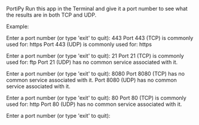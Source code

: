  P o r t i P y 
 
Run this app in the Terminal and give it a port number to see what the results are in both TCP and UDP.

Example:

Enter a port number (or type 'exit' to quit): 443
Port 443 (TCP) is commonly used for: https
Port 443 (UDP) is commonly used for: https

Enter a port number (or type 'exit' to quit): 21
Port 21 (TCP) is commonly used for: ftp
Port 21 (UDP) has no common service associated with it.

Enter a port number (or type 'exit' to quit): 8080
Port 8080 (TCP) has no common service associated with it.
Port 8080 (UDP) has no common service associated with it.

Enter a port number (or type 'exit' to quit): 80
Port 80 (TCP) is commonly used for: http
Port 80 (UDP) has no common service associated with it.

Enter a port number (or type 'exit' to quit): 
